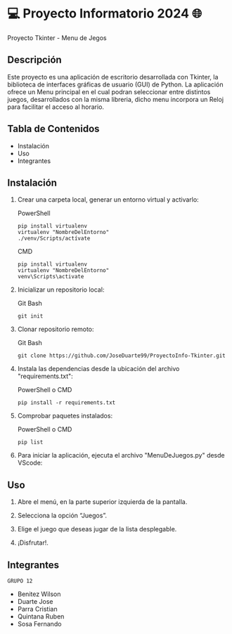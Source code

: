 # 💻 Proyecto Informatorio 2024 🌐

Proyecto Tkinter - Menu de Jegos 

## Descripción

Este proyecto es una aplicación de escritorio desarrollada con Tkinter, la biblioteca de interfaces gráficas de usuario (GUI) de Python. La aplicación ofrece un Menu principal en el cual podran seleccionar entre distintos juegos, desarrollados con la misma libreria, dicho menu incorpora un Reloj para facilitar el acceso al horario.

## Tabla de Contenidos

- Instalación
- Uso
- Integrantes

## Instalación

1. Crear una carpeta local, generar un entorno virtual y activarlo:

   PowerShell
    ```
    pip install virtualenv
    virtualenv "NombreDelEntorno"
    ./venv/Scripts/actívate
    ```

    CMD
    ```
    pip install virtualenv
    virtualenv "NombreDelEntorno"
    venv\Scripts\activate
    ```

2. Inicializar un repositorio local:

    Git Bash
    ```
    git init
    ```

3. Clonar repositorio remoto:

    Git Bash
    ```
    git clone https://github.com/JoseDuarte99/ProyectoInfo-Tkinter.git
    ```

4. Instala las dependencias desde la ubicación del archivo "requirements.txt":

    PowerShell o CMD
    ```
    pip install -r requirements.txt
    ```

5. Comprobar paquetes instalados:

    PowerShell o CMD
    ```
    pip list
    ```

6. Para iniciar la aplicación, ejecuta el archivo "MenuDeJuegos.py" desde VScode:
   


## Uso

1. Abre el menú, en la parte superior izquierda de la pantalla. 

2. Selecciona la opción “Juegos”.

3. Elige el juego que deseas jugar de la lista desplegable.

4. ¡Disfrutar!.


## Integrantes

    GRUPO 12
- Benitez Wilson
- Duarte Jose
- Parra Cristian
- Quintana Ruben
- Sosa Fernando
